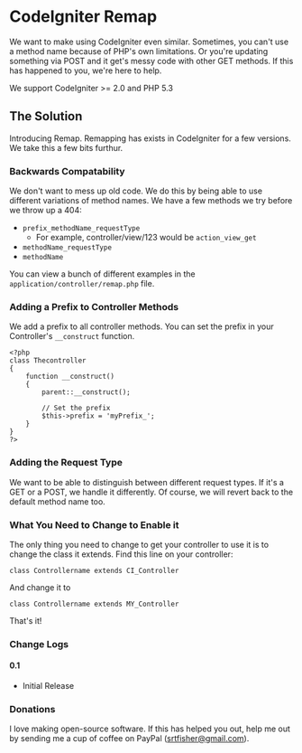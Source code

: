 # CodeIgniter Remap
We want to make using CodeIgniter even similar. Sometimes, you can't use a method name because of PHP's own limitations. Or you're updating something via POST and it get's messy code with other GET methods. If this has happened to you, we're here to help.

We support CodeIgniter >= 2.0 and PHP 5.3

## The Solution
Introducing Remap. Remapping has exists in CodeIgniter for a few versions. We take this a few bits furthur.

### Backwards Compatability
We don't want to mess up old code. We do this by being able to use different variations of method names. We have a few methods we try before we throw up a 404:

- `prefix_methodName_requestType`
	- For example, controller/view/123 would be `action_view_get`
- `methodName_requestType`
- `methodName`

You can view a bunch of different examples in the `application/controller/remap.php` file.

### Adding a Prefix to Controller Methods
We add a prefix to all controller methods. You can set the prefix in your Controller's `__construct` function.

	<?php
	class Thecontroller
	{
		function __construct()
		{
			parent::__construct();
			
			// Set the prefix
			$this->prefix = 'myPrefix_';
		}
	}
	?>

### Adding the Request Type
We want to be able to distinguish between different request types. If it's a GET or a POST, we handle it differently. Of course, we will revert back to the default method name too.

### What You Need to Change to Enable it
The only thing you need to change to get your controller to use it is to change the class it extends. Find this line on your controller:

	class Controllername extends CI_Controller

And change it to

	class Controllername extends MY_Controller

That's it!

### Change Logs

#### 0.1
- Initial Release

### Donations
I love making open-source software. If this has helped you out, help me out by sending me a cup of coffee on PayPal (srtfisher@gmail.com).